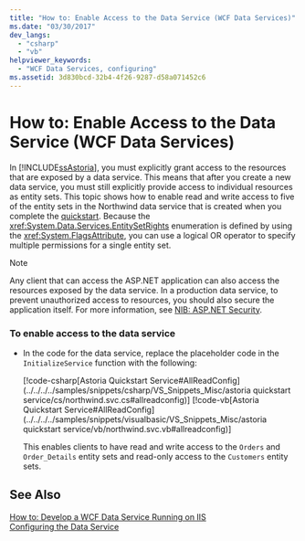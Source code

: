```yaml
---
title: "How to: Enable Access to the Data Service (WCF Data Services)"
ms.date: "03/30/2017"
dev_langs: 
  - "csharp"
  - "vb"
helpviewer_keywords: 
  - "WCF Data Services, configuring"
ms.assetid: 3d830bcd-32b4-4f26-9287-d58a071452c6
---
```

# How to: Enable Access to the Data Service (WCF Data Services)
In [!INCLUDE[ssAstoria](../../../../includes/ssastoria-md.md)], you must explicitly grant access to the resources that are exposed by a data service. This means that after you create a new data service, you must still explicitly provide access to individual resources as entity sets. This topic shows how to enable read and write access to five of the entity sets in the Northwind data service that is created when you complete the [quickstart](../../../../docs/framework/data/wcf/quickstart-wcf-data-services.md). Because the <xref:System.Data.Services.EntitySetRights> enumeration is defined by using the <xref:System.FlagsAttribute>, you can use a logical OR operator to specify multiple permissions for a single entity set.  
  
> [!NOTE]
>  Any client that can access the ASP.NET application can also access the resources exposed by the data service. In a production data service, to prevent unauthorized access to resources, you should also secure the application itself. For more information, see [NIB: ASP.NET Security](https://msdn.microsoft.com/library/04b37532-18d9-40b4-8e5f-ee09a70b311d).  
  
### To enable access to the data service  
  
-   In the code for the data service, replace the placeholder code in the `InitializeService` function with the following:  
  
     [!code-csharp[Astoria Quickstart Service#AllReadConfig](../../../../samples/snippets/csharp/VS_Snippets_Misc/astoria quickstart service/cs/northwind.svc.cs#allreadconfig)]
     [!code-vb[Astoria Quickstart Service#AllReadConfig](../../../../samples/snippets/visualbasic/VS_Snippets_Misc/astoria quickstart service/vb/northwind.svc.vb#allreadconfig)]  
  
     This enables clients to have read and write access to the `Orders` and `Order_Details` entity sets and read-only access to the `Customers` entity sets.  
  
## See Also  
 [How to: Develop a WCF Data Service Running on IIS](../../../../docs/framework/data/wcf/how-to-develop-a-wcf-data-service-running-on-iis.md)  
 [Configuring the Data Service](../../../../docs/framework/data/wcf/configuring-the-data-service-wcf-data-services.md)
